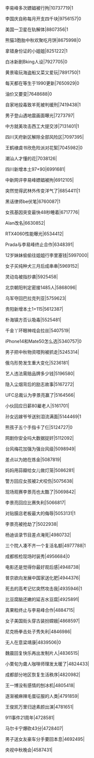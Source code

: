 李易峰多次嫖娼被行拘|10737719|1

李国庆自称每月开支四千块|9756157|0

美国一卫星在轨解体|8807356|1

熊猫3胞胎中秋欢聚吃月饼|8675998|0

拿错身份证的小姐姐|8251222|1

白冰新剧Bking人设|7927705|0

黄景瑜玩海盗船又菜又爱玩|7891750|1

每天都在等生于1990更新|7650929|0

油价又要变|7648688|0

自家地投毒致羊死被判缓刑|7419438|1

男子登山遇地震画面曝光|7273797|

中方就美攻击西工大提交涉|7131401|1

四川天府新区解除全部风险区|7097395|

王鹤棣虞书欣危险派对花絮|7045982|0

潮汕人才懂的花|7038126|

四川新增本土97+90|6991681|

中新网评李易峰嫖娼被拘|6912105|

突然觉得武林外传变洋气了|6854411|1

黑话律师be伏笔|6760087|1

女孩基因突变最快48秒睡着|6717776|

Alan改名|6630852|

RTX4060性能曝光|6534412|

Prada与李易峰终止合作|6348391|

12岁妹妹偷偷往姐姐行李里塞钱|5997000|

女子买纯种犬三月后成串串|5969152|

灵动岛被指抄袭|5925458|

北京朝阳判定密接1485人|5868096|

乌军夺回巴拉克列亚|5759623|

贵阳新增本土1+115|5612387|

朴海镇方否认吸毒|5525481|

千金丫环眼神戏会拉丝|5407519|

iPhone14和Mate50怎么选|5340757|0

男子把中秋物资喂狗被抓走|5245314|

俄乌形势发生重大变化|5236181|

艺人违法需赔品牌多少钱|5196580|

隐入尘烟背后的励志故事|5167272|

UFC总裁认为李景亮赢了|5164566|

小伙回应日薪80雇老人|5161701|

孙女远嫁爷爷送别泪流满面|5144469|1

熊孩子五个手指卡了仨|5124727|0

网剧你安全吗大数据捉奸|5112092|

台风梅花加强为强台风级|5098949|

差点以为她在炼金|5087819|

妈妈用蒜瓣给女儿做灯笼|5086281|

警方回应女孩被2犬咬伤|5075638|

现场观赛李景亮也太酷了|5069842|

李景亮回应比赛失利|5066817|

对贴膜店老板最大的侮辱|5053131|1

李景亮被抢劫了|5022938|

杨迪谈录节目差点淹死|4980732|

三个院人凑不齐一个复活名额|4977788|1

成都核检现场时装秀|4956684|0

电影还是觉得你最好观后感|4948738|

普京欲向发展中国家送化肥|4944376|

死去的高考记忆突然攻击我|4935946|1

比豆腐脑还嫩的延吉水豆腐|4925891|

真果粒终止与李易峰合作|4884715|

女子美国街头穿古装扮嫦娥|4868597|

尼克杨拳击处子秀失利|4846986|

无人在意梁靖康|4839506|0

魏晨回复快乐再出发制片人|4836515|

小栗旬为聋人咖啡师理发太暖了|4824433|

成都部分地区恢复生活秩序|4820982|

王一博没有感情的刨冰机|4805418|

逐渐被麻辣毛蛋征服的人类|4791859|

王俊凯万里归途素颜出演|4781651|

911事件21周年|4728581|

马尔卡宁爆砍43分|4728407|

男子送女友豪车分手要回本息|4692495|

央视中秋晚会|4587431|

